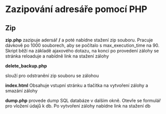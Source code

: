 # Zazipování adresáře pomocí PHP


## Zip

**zip.php** zazipuje adersář **/** a poté nabídne stažení zip souboru. Pracuje dávkově po 1000 souborech, aby se počítalo s max_execution_time na 90. Skript běží na základě ajaxového dotazu, na konci po provedení zálohy se stránka reloaduje a nabídně link na stažení zálohy

**delete_backup.php**

slouží pro odstranění zip souboru se zálohou

**index.html**
Obsahuje vstupní stránku a tlačítka na vytvoření zálohy a smazání zálohy

**dump.php**
provede dump SQL databáze v dalším okně. Otevře se formulář pro vložení údajů k db. Po vytvoření zálohy nabídne link na stažení db